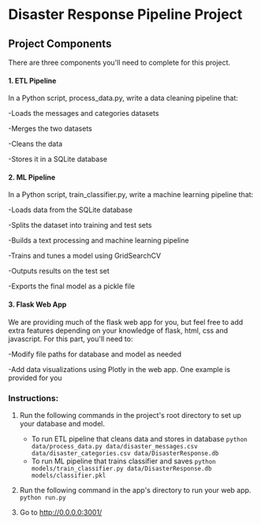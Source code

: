 # Disaster Response Pipeline Project

<h2>Project Components</h2>
There are three components you'll need to complete for this project.

<h4>1. ETL Pipeline</h4>
In a Python script, process_data.py, write a data cleaning pipeline that:

-Loads the messages and categories datasets

-Merges the two datasets

-Cleans the data

-Stores it in a SQLite database


<h4>2. ML Pipeline</h4>
In a Python script, train_classifier.py, write a machine learning pipeline that:

-Loads data from the SQLite database

-Splits the dataset into training and test sets

-Builds a text processing and machine learning pipeline

-Trains and tunes a model using GridSearchCV

-Outputs results on the test set

-Exports the final model as a pickle file


<h4>3. Flask Web App</h4>
We are providing much of the flask web app for you, but feel free to add extra features depending on your knowledge of flask, html, css and javascript. For this part, you'll need to:

-Modify file paths for database and model as needed

-Add data visualizations using Plotly in the web app. One example is provided for you

### Instructions:
1. Run the following commands in the project's root directory to set up your database and model.

    - To run ETL pipeline that cleans data and stores in database
        `python data/process_data.py data/disaster_messages.csv data/disaster_categories.csv data/DisasterResponse.db`
    - To run ML pipeline that trains classifier and saves
        `python models/train_classifier.py data/DisasterResponse.db models/classifier.pkl`

2. Run the following command in the app's directory to run your web app.
    `python run.py`

3. Go to http://0.0.0.0:3001/
